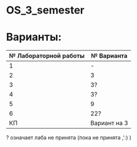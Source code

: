 # OS_3_semester    
# Варианты:   
| № Лабораторной работы | № Варианта    | 
|-----------------------|---------------|
| 1                     | -             |
| 2                     | 3             |
| 3                     | 3?            |
| 4                     | 3?            |
| 5                     | 9             |
| 6                     | 22?           |
| КП                    | Вариант на 3  |    


? означает лаба не принята (пока не принята ,':) )
